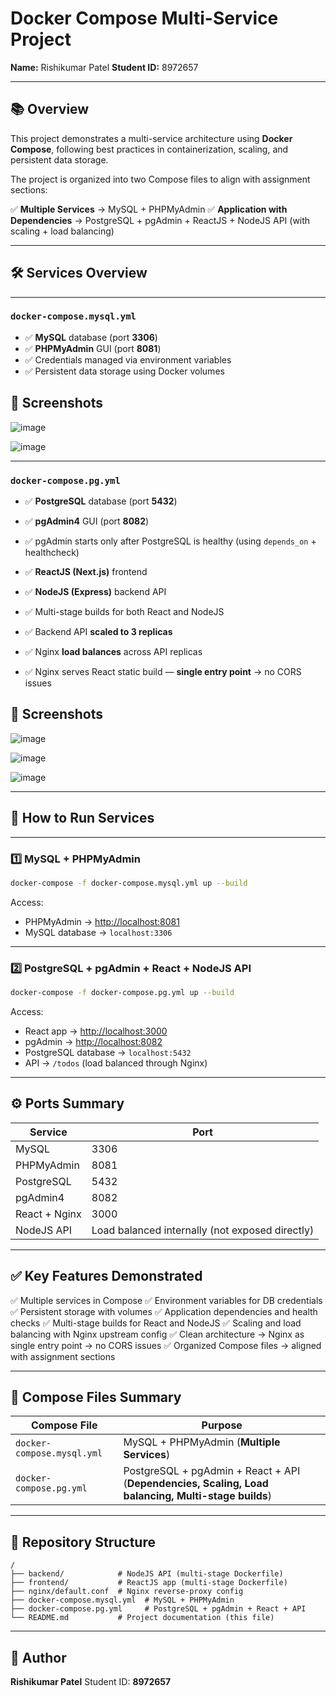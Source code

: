 # Docker Compose Multi-Service Project

**Name:** Rishikumar Patel
**Student ID:** 8972657

---

## 📚 Overview

This project demonstrates a multi-service architecture using **Docker Compose**, following best practices in containerization, scaling, and persistent data storage.

The project is organized into two Compose files to align with assignment sections:

✅ **Multiple Services** → MySQL + PHPMyAdmin
✅ **Application with Dependencies** → PostgreSQL + pgAdmin + ReactJS + NodeJS API (with scaling + load balancing)

---

## 🛠️ Services Overview

---

### `docker-compose.mysql.yml`

- ✅ **MySQL** database (port **3306**)
- ✅ **PHPMyAdmin** GUI (port **8081**)
- ✅ Credentials managed via environment variables
- ✅ Persistent data storage using Docker volumes

## 📝 Screenshots
![image](https://github.com/user-attachments/assets/030020aa-9264-495f-a34b-042251d723fb)

![image](https://github.com/user-attachments/assets/2167fe74-6394-461e-a3b4-a7c0a37799ff)


---

### `docker-compose.pg.yml`

- ✅ **PostgreSQL** database (port **5432**)
- ✅ **pgAdmin4** GUI (port **8082**)
- ✅ pgAdmin starts only after PostgreSQL is healthy (using `depends_on` + healthcheck)

- ✅ **ReactJS (Next.js)** frontend
- ✅ **NodeJS (Express)** backend API
- ✅ Multi-stage builds for both React and NodeJS
- ✅ Backend API **scaled to 3 replicas**
- ✅ Nginx **load balances** across API replicas
- ✅ Nginx serves React static build — **single entry point** → no CORS issues

## 📝 Screenshots

![image](https://github.com/user-attachments/assets/1d2fc817-2033-4e90-8ec9-084263f3774d)

![image](https://github.com/user-attachments/assets/1a47d1d0-6511-423a-bd16-8fa8f794bea1)

![image](https://github.com/user-attachments/assets/12424169-fe64-494f-8666-fc68353f1655)




---

## 🚀 How to Run Services

---

### 1️⃣ MySQL + PHPMyAdmin

```bash
docker-compose -f docker-compose.mysql.yml up --build
```

Access:

- PHPMyAdmin → [http://localhost:8081](http://localhost:8081)
- MySQL database → `localhost:3306`

---

### 2️⃣ PostgreSQL + pgAdmin + React + NodeJS API

```bash
docker-compose -f docker-compose.pg.yml up --build
```

Access:

- React app → [http://localhost:3000](http://localhost:3000)
- pgAdmin → [http://localhost:8082](http://localhost:8082)
- PostgreSQL database → `localhost:5432`
- API → `/todos` (load balanced through Nginx)

---

## ⚙️ Ports Summary

| Service       | Port                                            |
| ------------- | ----------------------------------------------- |
| MySQL         | 3306                                            |
| PHPMyAdmin    | 8081                                            |
| PostgreSQL    | 5432                                            |
| pgAdmin4      | 8082                                            |
| React + Nginx | 3000                                            |
| NodeJS API    | Load balanced internally (not exposed directly) |

---

## ✅ Key Features Demonstrated

✅ Multiple services in Compose
✅ Environment variables for DB credentials
✅ Persistent storage with volumes
✅ Application dependencies and health checks
✅ Multi-stage builds for React and NodeJS
✅ Scaling and load balancing with Nginx upstream config
✅ Clean architecture → Nginx as single entry point → no CORS issues
✅ Organized Compose files → aligned with assignment sections

---

## 🧭 Compose Files Summary

| Compose File               | Purpose                                                                                            |
| -------------------------- | -------------------------------------------------------------------------------------------------- |
| `docker-compose.mysql.yml` | MySQL + PHPMyAdmin (**Multiple Services**)                                                         |
| `docker-compose.pg.yml`    | PostgreSQL + pgAdmin + React + API (**Dependencies, Scaling, Load balancing, Multi-stage builds**) |

---

## 📁 Repository Structure

```
/
├── backend/            # NodeJS API (multi-stage Dockerfile)
├── frontend/           # ReactJS app (multi-stage Dockerfile)
├── nginx/default.conf  # Nginx reverse-proxy config
├── docker-compose.mysql.yml  # MySQL + PHPMyAdmin
├── docker-compose.pg.yml     # PostgreSQL + pgAdmin + React + API
└── README.md           # Project documentation (this file)
```

---

## 🧑 Author

**Rishikumar Patel**
Student ID: **8972657**
